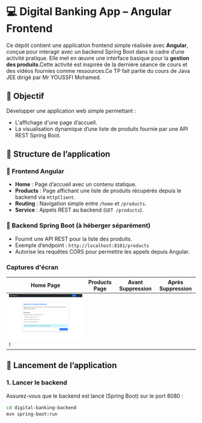 # 💻 Digital Banking App – Angular Frontend

Ce dépôt contient une application frontend simple réalisée avec **Angular**, conçue pour interagir avec un backend Spring Boot dans le cadre d’une activité pratique. Elle met en œuvre une interface basique pour la **gestion des produits**.Cette activité est inspirée de la dernière séance de cours et des vidéos fournies comme ressources.Ce TP fait partie du cours de Java JEE dirigé par Mr YOUSSFI Mohamed.


## 🎯 Objectif

Développer une application web simple permettant :

- L'affichage d'une page d’accueil.
- La visualisation dynamique d’une liste de produits fournie par une API REST Spring Boot.

## 🧱 Structure de l’application

### 🔹 Frontend Angular

- **Home** : Page d’accueil avec un contenu statique.
- **Products** : Page affichant une liste de produits récupérés depuis le backend via `HttpClient`.
- **Routing** : Navigation simple entre `/home` et `/products`.
- **Service** : Appels REST au backend (`GET /products`).

### 🔹 Backend Spring Boot (à héberger séparément)

- Fournit une API REST pour la liste des produits.
- Exemple d’endpoint : `http://localhost:8181/products`
- Autorise les requêtes CORS pour permettre les appels depuis Angular.


### Captures d'écran

| Home Page | Products Page | Avant Suppression | Après Suppression |
|---|---|---|---|
| ![](./screenshots/home.png)! | [](./screenshots/products.png) | [](./screenshots/beforeDelete.png) | [](./screenshots/afterDelete.png) |



## 🚀 Lancement de l’application

### 1. Lancer le backend

Assurez-vous que le backend est lancé (Spring Boot) sur le port 8080 :

```bash
cd digital-banking-backend
mvn spring-boot:run
